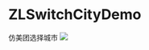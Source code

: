 # ZLSwitchCityDemo
仿美团选择城市
![](https://raw.githubusercontent.com/sunnyzl/ZLSwitchCityDemo/master/demo.gif)
